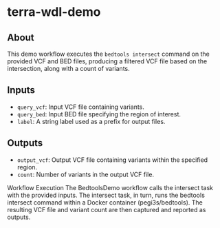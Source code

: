 # terra-wdl-demo

## About
This demo workflow executes the `bedtools intersect` command on the provided VCF and BED files, producing a filtered VCF file based on the intersection, along with a count of variants.

## Inputs
- `query_vcf`: Input VCF file containing variants.
- `query_bed`: Input BED file specifying the region of interest.
- `label`: A string label used as a prefix for output files.

## Outputs
- `output_vcf`: Output VCF file containing variants within the specified region.
- `count`: Number of variants in the output VCF file.

Workflow Execution
The BedtoolsDemo workflow calls the intersect task with the provided inputs. 
The intersect task, in turn, runs the bedtools intersect command within a Docker container (pegi3s/bedtools). 
The resulting VCF file and variant count are then captured and reported as outputs.
